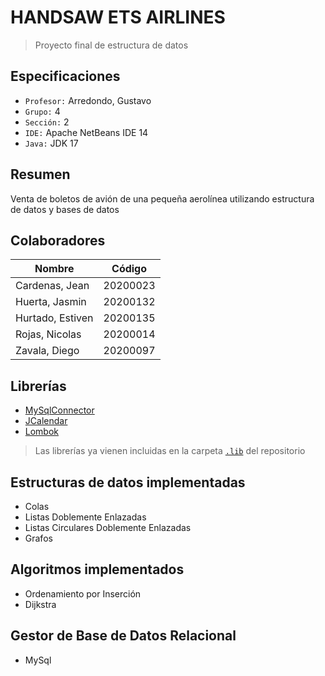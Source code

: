 # HANDSAW ETS AIRLINES

> Proyecto final de estructura de datos

<!--Imagen-->


## Especificaciones
- `Profesor:` Arredondo, Gustavo
- `Grupo:` 4
- `Sección:` 2
- `IDE:` Apache NetBeans IDE 14
- `Java:` JDK 17
 <!-- - MySql:-->

## Resumen
Venta de boletos de avión de una pequeña aerolínea utilizando estructura de datos y bases de datos
<!-- Agregar más info -->

## Colaboradores

| Nombre           | Código   |
| ---------------- | -------- |
| Cardenas, Jean   | 20200023 |
| Huerta, Jasmin   | 20200132 |
| Hurtado, Estiven | 20200135 |
| Rojas, Nicolas   | 20200014 |
| Zavala, Diego    | 20200097 |

## Librerías
- [MySqlConnector](https://dev.mysql.com/doc/connector-j/8.0/en/)
- [JCalendar](https://toedter.com/jcalendar/)
- [Lombok](https://projectlombok.org/)
> Las librerías ya vienen incluidas en la carpeta [`.lib`](./lib/) del repositorio

## Estructuras de datos implementadas
- Colas
- Listas Doblemente Enlazadas
- Listas Circulares Doblemente Enlazadas
- Grafos

## Algoritmos implementados
- Ordenamiento por Inserción
- Dijkstra

## Gestor de Base de Datos Relacional
- MySql 

<!--## Funcionamiento-->
